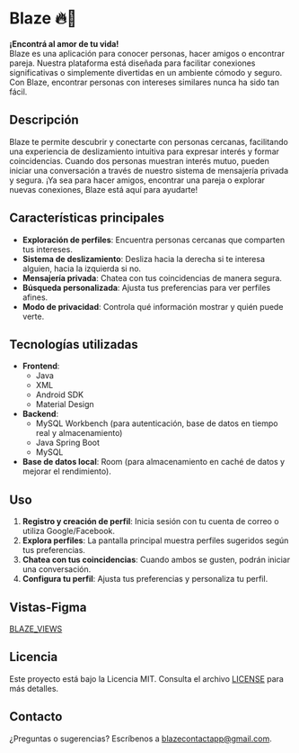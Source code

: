 # Blaze 🔥💜

**¡Encontrá al amor de tu vida!**  
Blaze es una aplicación para conocer personas, hacer amigos o encontrar pareja. Nuestra plataforma está diseñada para facilitar conexiones significativas o simplemente divertidas en un ambiente cómodo y seguro. Con Blaze, encontrar personas con intereses similares nunca ha sido tan fácil.

## Descripción

Blaze te permite descubrir y conectarte con personas cercanas, facilitando una experiencia de deslizamiento intuitiva para expresar interés y formar coincidencias. Cuando dos personas muestran interés mutuo, pueden iniciar una conversación a través de nuestro sistema de mensajería privada y segura. ¡Ya sea para hacer amigos, encontrar una pareja o explorar nuevas conexiones, Blaze está aquí para ayudarte!

## Características principales

- **Exploración de perfiles**: Encuentra personas cercanas que comparten tus intereses.
- **Sistema de deslizamiento**: Desliza hacia la derecha si te interesa alguien, hacia la izquierda si no.
- **Mensajería privada**: Chatea con tus coincidencias de manera segura.
- **Búsqueda personalizada**: Ajusta tus preferencias para ver perfiles afines.
- **Modo de privacidad**: Controla qué información mostrar y quién puede verte.

## Tecnologías utilizadas

- **Frontend**: 
    - Java
    - XML
    - Android SDK
    - Material Design
- **Backend**:
    - MySQL Workbench (para autenticación, base de datos en tiempo real y almacenamiento)
    - Java Spring Boot
    - MySQL
- **Base de datos local**: Room (para almacenamiento en caché de datos y mejorar el rendimiento).

## Uso

1. **Registro y creación de perfil**: Inicia sesión con tu cuenta de correo o utiliza Google/Facebook.
2. **Explora perfiles**: La pantalla principal muestra perfiles sugeridos según tus preferencias.
3. **Chatea con tus coincidencias**: Cuando ambos se gusten, podrán iniciar una conversación.
4. **Configura tu perfil**: Ajusta tus preferencias y personaliza tu perfil.

## Vistas-Figma
[BLAZE_VIEWS](https://www.figma.com/design/cLgbQC5QP8XhtAKjnCJJVt/View-Blaze?node-id=0-1&node-type=canvas&t=PLyoUWWtMjmBCymV-0)

## Licencia

Este proyecto está bajo la Licencia MIT. Consulta el archivo [LICENSE](LICENSE.md) para más detalles.

## Contacto

¿Preguntas o sugerencias? Escríbenos a [blazecontactapp@gmail.com](mailto:contacto@blazedate.com).
